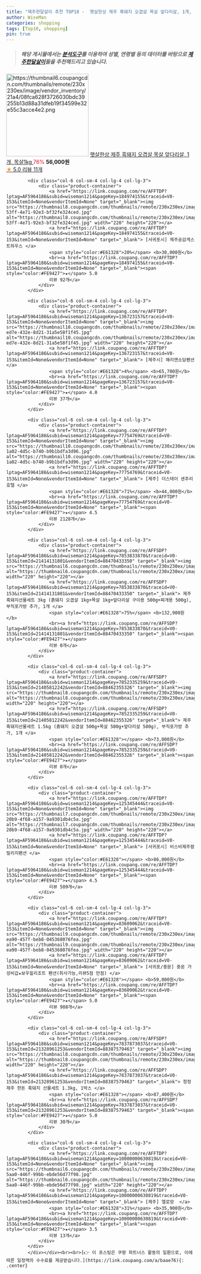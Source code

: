 ```yaml
---
title: "제주한달살이 추천 TOP10 -  햇살한상 제주 흑돼지 오겹살 목살 앞다리살, 1개, 목살1kg "
author: WiseMan
categories: shopping
tags: [Top10, shopping]
pin: true
---
```


> ##### 해당 게시물에서는 [**분석도구**](https://itemscout.io/)를 이용하여 **성별**, **연령별** 등의 데이터를 바탕으로 [**제주한달살이**](https://link.coupang.com/a/baae76)들을 추천해드리고 있습니다.
<div class="container"><div class="row">
            <div class="col-6 col-sm-4 col-lg-4 col-lg-3">
                <div class="product-container">
                    <a href="https://link.coupang.com/re/AFFSDP?lptag=AF5964186&subid=wiseman1214&pageKey=7865608472&traceid=V0-153&itemId=21474134057&vendorItemId=88528407533" target="_blank"><img src="https://thumbnail6.coupangcdn.com/thumbnails/remote/230x230ex/image/vendor_inventory/21a4/08fca628f3726030bdc39255b13d88a31dfeb19f34599e32e55c3acce4e2.png" alt="https://thumbnail6.coupangcdn.com/thumbnails/remote/230x230ex/image/vendor_inventory/21a4/08fca628f3726030bdc39255b13d88a31dfeb19f34599e32e55c3acce4e2.png" width="220" height="220"></a>
                    <a href="https://link.coupang.com/re/AFFSDP?lptag=AF5964186&subid=wiseman1214&pageKey=7865608472&traceid=V0-153&itemId=21474134057&vendorItemId=88528407533" target="_blank"> 햇살한상 제주 흑돼지 오겹살 목살 앞다리살, 1개, 목살1kg </a>
                    <span style="color:#E61328">76%</span> <b>56,000원</b>
                    <br><a href="https://link.coupang.com/re/AFFSDP?lptag=AF5964186&subid=wiseman1214&pageKey=7865608472&traceid=V0-153&itemId=21474134057&vendorItemId=88528407533" target="_blank"><span style="color:#FE9427">★</span> 5.0
                    리뷰 11개</a>
                </div>
            </div>
            
            <div class="col-6 col-sm-4 col-lg-4 col-lg-3">
                <div class="product-container">
                    <a href="https://link.coupang.com/re/AFFTDP?lptag=AF5964186&subid=wiseman1214&pageKey=184974155&traceid=V0-153&itemId=None&vendorItemId=None" target="_blank"><img src="https://thumbnail8.coupangcdn.com/thumbnails/remote/230x230ex/image/travel_reactor/static/booking/image/pension/ddnayo/31f66876-53ff-4e71-92e3-bf32fe324ced.jpg" alt="https://thumbnail8.coupangcdn.com/thumbnails/remote/230x230ex/image/travel_reactor/static/booking/image/pension/ddnayo/31f66876-53ff-4e71-92e3-bf32fe324ced.jpg" width="220" height="220"></a>
                    <a href="https://link.coupang.com/re/AFFTDP?lptag=AF5964186&subid=wiseman1214&pageKey=184974155&traceid=V0-153&itemId=None&vendorItemId=None" target="_blank"> [서귀포시] 제주공감게스트하우스 </a>
                    <span style="color:#E61328">20%</span> <b>30,000원</b>
                    <br><a href="https://link.coupang.com/re/AFFTDP?lptag=AF5964186&subid=wiseman1214&pageKey=184974155&traceid=V0-153&itemId=None&vendorItemId=None" target="_blank"><span style="color:#FE9427">★</span> 5.0
                    리뷰 92개</a>
                </div>
            </div>
            
            <div class="col-6 col-sm-4 col-lg-4 col-lg-3">
                <div class="product-container">
                    <a href="https://link.coupang.com/re/AFFTDP?lptag=AF5964186&subid=wiseman1214&pageKey=136723157&traceid=V0-153&itemId=None&vendorItemId=None" target="_blank"><img src="https://thumbnail10.coupangcdn.com/thumbnails/remote/230x230ex/image/travel_reactor/static/booking/image/pension/ddnayo/a9afcd72-ed7e-432e-8d21-31a5e58f1f45.jpg" alt="https://thumbnail10.coupangcdn.com/thumbnails/remote/230x230ex/image/travel_reactor/static/booking/image/pension/ddnayo/a9afcd72-ed7e-432e-8d21-31a5e58f1f45.jpg" width="220" height="220"></a>
                    <a href="https://link.coupang.com/re/AFFTDP?lptag=AF5964186&subid=wiseman1214&pageKey=136723157&traceid=V0-153&itemId=None&vendorItemId=None" target="_blank"> [제주시] 해리앤소담펜션 </a>
                    <span style="color:#E61328">4%</span> <b>65,700원</b>
                    <br><a href="https://link.coupang.com/re/AFFTDP?lptag=AF5964186&subid=wiseman1214&pageKey=136723157&traceid=V0-153&itemId=None&vendorItemId=None" target="_blank"><span style="color:#FE9427">★</span> 4.0
                    리뷰 37개</a>
                </div>
            </div>
            
            <div class="col-6 col-sm-4 col-lg-4 col-lg-3">
                <div class="product-container">
                    <a href="https://link.coupang.com/re/AFFTDP?lptag=AF5964186&subid=wiseman1214&pageKey=77754769&traceid=V0-153&itemId=None&vendorItemId=None" target="_blank"><img src="https://thumbnail10.coupangcdn.com/thumbnails/remote/230x230ex/image/travel_reactor/travelSeller/hotel/A00111416/a9295cbd-1a02-4d5c-b740-b9b1bdfa3d96.jpg" alt="https://thumbnail10.coupangcdn.com/thumbnails/remote/230x230ex/image/travel_reactor/travelSeller/hotel/A00111416/a9295cbd-1a02-4d5c-b740-b9b1bdfa3d96.jpg" width="220" height="220"></a>
                    <a href="https://link.coupang.com/re/AFFTDP?lptag=AF5964186&subid=wiseman1214&pageKey=77754769&traceid=V0-153&itemId=None&vendorItemId=None" target="_blank"> [제주] 더스테이 센추리호텔 </a>
                    <span style="color:#E61328">71%</span> <b>44,000원</b>
                    <br><a href="https://link.coupang.com/re/AFFTDP?lptag=AF5964186&subid=wiseman1214&pageKey=77754769&traceid=V0-153&itemId=None&vendorItemId=None" target="_blank"><span style="color:#FE9427">★</span> 4.5
                    리뷰 2128개</a>
                </div>
            </div>
            
            <div class="col-6 col-sm-4 col-lg-4 col-lg-3">
                <div class="product-container">
                    <a href="https://link.coupang.com/re/AFFSDP?lptag=AF5964186&subid=wiseman1214&pageKey=7853833870&traceid=V0-153&itemId=21414131801&vendorItemId=88470433350" target="_blank"><img src="https://thumbnail6.coupangcdn.com/thumbnails/remote/230x230ex/image/vendor_inventory/32fe/16f59b1061b1fc6f78a65eac7e352b4e5de3e6d5a9821bee421c09a19be9.jpg" alt="https://thumbnail6.coupangcdn.com/thumbnails/remote/230x230ex/image/vendor_inventory/32fe/16f59b1061b1fc6f78a65eac7e352b4e5de3e6d5a9821bee421c09a19be9.jpg" width="220" height="220"></a>
                    <a href="https://link.coupang.com/re/AFFSDP?lptag=AF5964186&subid=wiseman1214&pageKey=7853833870&traceid=V0-153&itemId=21414131801&vendorItemId=88470433350" target="_blank"> 제주흑돼지선물세트 3kg (흙돼지 오겹살 1kg+목살 1kg+앞다리살 구이용 500g+찌개용 500g), 부직포가방 추가, 1개 </a>
                    <span style="color:#E61328">75%</span> <b>132,900원</b>
                    <br><a href="https://link.coupang.com/re/AFFSDP?lptag=AF5964186&subid=wiseman1214&pageKey=7853833870&traceid=V0-153&itemId=21414131801&vendorItemId=88470433350" target="_blank"><span style="color:#FE9427">★</span> 
                    리뷰 0개</a>
                </div>
            </div>
            
            <div class="col-6 col-sm-4 col-lg-4 col-lg-3">
                <div class="product-container">
                    <a href="https://link.coupang.com/re/AFFSDP?lptag=AF5964186&subid=wiseman1214&pageKey=7852335259&traceid=V0-153&itemId=21405812242&vendorItemId=88462355326" target="_blank"><img src="https://thumbnail8.coupangcdn.com/thumbnails/remote/230x230ex/image/vendor_inventory/0ff7/e327decee9c94c638b534919b147cf878d8861d6b21679da20f566fe5e0c.jpg" alt="https://thumbnail8.coupangcdn.com/thumbnails/remote/230x230ex/image/vendor_inventory/0ff7/e327decee9c94c638b534919b147cf878d8861d6b21679da20f566fe5e0c.jpg" width="220" height="220"></a>
                    <a href="https://link.coupang.com/re/AFFSDP?lptag=AF5964186&subid=wiseman1214&pageKey=7852335259&traceid=V0-153&itemId=21405812242&vendorItemId=88462355326" target="_blank"> 제주흑돼지선물세트 1.5kg (흙돼지 오겹살 500g+목살 500g+앞다리살 500g), 부직포가방 추가, 1개 </a>
                    <span style="color:#E61328"></span> <b>73,000원</b>
                    <br><a href="https://link.coupang.com/re/AFFSDP?lptag=AF5964186&subid=wiseman1214&pageKey=7852335259&traceid=V0-153&itemId=21405812242&vendorItemId=88462355326" target="_blank"><span style="color:#FE9427">★</span> 
                    리뷰 0개</a>
                </div>
            </div>
            
            <div class="col-6 col-sm-4 col-lg-4 col-lg-3">
                <div class="product-container">
                    <a href="https://link.coupang.com/re/AFFTDP?lptag=AF5964186&subid=wiseman1214&pageKey=125345444&traceid=V0-153&itemId=None&vendorItemId=None" target="_blank"><img src="https://thumbnail7.coupangcdn.com/thumbnails/remote/230x230ex/image/travel_reactor/static/booking/image/pension/ddnayo/fe4a4573-20b9-4f68-a157-9a9301db4c5a.jpg" alt="https://thumbnail7.coupangcdn.com/thumbnails/remote/230x230ex/image/travel_reactor/static/booking/image/pension/ddnayo/fe4a4573-20b9-4f68-a157-9a9301db4c5a.jpg" width="220" height="220"></a>
                    <a href="https://link.coupang.com/re/AFFTDP?lptag=AF5964186&subid=wiseman1214&pageKey=125345444&traceid=V0-153&itemId=None&vendorItemId=None" target="_blank"> [서귀포시] 비스비제주팜빌리지펜션 </a>
                    <span style="color:#E61328"></span> <b>86,000원</b>
                    <br><a href="https://link.coupang.com/re/AFFTDP?lptag=AF5964186&subid=wiseman1214&pageKey=125345444&traceid=V0-153&itemId=None&vendorItemId=None" target="_blank"><span style="color:#FE9427">★</span> 4.5
                    리뷰 509개</a>
                </div>
            </div>
            
            <div class="col-6 col-sm-4 col-lg-4 col-lg-3">
                <div class="product-container">
                    <a href="https://link.coupang.com/re/AFFTDP?lptag=AF5964186&subid=wiseman1214&pageKey=83609062&traceid=V0-153&itemId=None&vendorItemId=None" target="_blank"><img src="https://thumbnail9.coupangcdn.com/thumbnails/remote/230x230ex/image/travel_reactor/travelSeller/resort/A00062267/444c4626-ea90-457f-beb8-045368076fea.jpg" alt="https://thumbnail9.coupangcdn.com/thumbnails/remote/230x230ex/image/travel_reactor/travelSeller/resort/A00062267/444c4626-ea90-457f-beb8-045368076fea.jpg" width="220" height="220"></a>
                    <a href="https://link.coupang.com/re/AFFTDP?lptag=AF5964186&subid=wiseman1214&pageKey=83609062&traceid=V0-153&itemId=None&vendorItemId=None" target="_blank"> [서귀포/중문] 중문 가성비갑★보우힐리조트 펜션(취사가능,리뷰5점 만점) </a>
                    <span style="color:#E61328"></span> <b>59,000원</b>
                    <br><a href="https://link.coupang.com/re/AFFTDP?lptag=AF5964186&subid=wiseman1214&pageKey=83609062&traceid=V0-153&itemId=None&vendorItemId=None" target="_blank"><span style="color:#FE9427">★</span> 5.0
                    리뷰 908개</a>
                </div>
            </div>
            
            <div class="col-6 col-sm-4 col-lg-4 col-lg-3">
                <div class="product-container">
                    <a href="https://link.coupang.com/re/AFFSDP?lptag=AF5964186&subid=wiseman1214&pageKey=7837873037&traceid=V0-153&itemId=21328961253&vendorItemId=88387579463" target="_blank"><img src="https://thumbnail8.coupangcdn.com/thumbnails/remote/230x230ex/image/vendor_inventory/8fc6/e07af5471a1e181fdc63e804212b16d15480dde3ddd1144de4fa2286da15.png" alt="https://thumbnail8.coupangcdn.com/thumbnails/remote/230x230ex/image/vendor_inventory/8fc6/e07af5471a1e181fdc63e804212b16d15480dde3ddd1144de4fa2286da15.png" width="220" height="220"></a>
                    <a href="https://link.coupang.com/re/AFFSDP?lptag=AF5964186&subid=wiseman1214&pageKey=7837873037&traceid=V0-153&itemId=21328961253&vendorItemId=88387579463" target="_blank"> 청정 제주 한돈 흑돼지 선물세트 1.3kg, 1박스 </a>
                    <span style="color:#E61328"></span> <b>87,400원</b>
                    <br><a href="https://link.coupang.com/re/AFFSDP?lptag=AF5964186&subid=wiseman1214&pageKey=7837873037&traceid=V0-153&itemId=21328961253&vendorItemId=88387579463" target="_blank"><span style="color:#FE9427">★</span> 5.0
                    리뷰 30개</a>
                </div>
            </div>
            
            <div class="col-6 col-sm-4 col-lg-4 col-lg-3">
                <div class="product-container">
                    <a href="https://link.coupang.com/re/AFFTDP?lptag=AF5964186&subid=wiseman1214&pageKey=10000000630819&traceid=V0-153&itemId=None&vendorItemId=None" target="_blank"><img src="https://thumbnail6.coupangcdn.com/thumbnails/remote/230x230ex/image/travel_reactor/travelSeller/resort/A00570952/aa8e0e75-5aa0-446f-99bb-ebde56d77f98.jpg" alt="https://thumbnail6.coupangcdn.com/thumbnails/remote/230x230ex/image/travel_reactor/travelSeller/resort/A00570952/aa8e0e75-5aa0-446f-99bb-ebde56d77f98.jpg" width="220" height="220"></a>
                    <a href="https://link.coupang.com/re/AFFTDP?lptag=AF5964186&subid=wiseman1214&pageKey=10000000630819&traceid=V0-153&itemId=None&vendorItemId=None" target="_blank"> [제주] 엘로망  </a>
                    <span style="color:#E61328">31%</span> <b>35,900원</b>
                    <br><a href="https://link.coupang.com/re/AFFTDP?lptag=AF5964186&subid=wiseman1214&pageKey=10000000630819&traceid=V0-153&itemId=None&vendorItemId=None" target="_blank"><span style="color:#FE9427">★</span> 3.5
                    리뷰 13개</a>
                </div>
            </div>
            </div></div><br><br>[👉 이 포스팅은 쿠팡 파트너스 활동의 일환으로, 이에 따른 일정액의 수수료를 제공받습니다.](https://link.coupang.com/a/baae76){: .center}